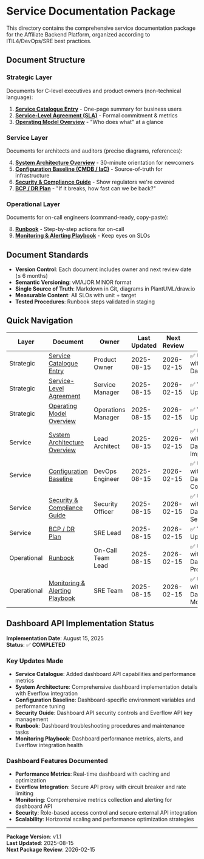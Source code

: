 # Service Documentation Package

This directory contains the comprehensive service documentation package for the Affiliate Backend Platform, organized according to ITIL4/DevOps/SRE best practices.

## Document Structure

### Strategic Layer
Documents for C-level executives and product owners (non-technical language):

1. **[Service Catalogue Entry](01-service-catalogue-entry.md)** - One-page summary for business users
2. **[Service-Level Agreement (SLA)](02-service-level-agreement.md)** - Formal commitment & metrics
3. **[Operating Model Overview](03-operating-model-overview.md)** - "Who does what" at a glance

### Service Layer
Documents for architects and auditors (precise diagrams, references):

4. **[System Architecture Overview](04-system-architecture-overview.md)** - 30-minute orientation for newcomers
5. **[Configuration Baseline (CMDB / IaC)](05-configuration-baseline.md)** - Source-of-truth for infrastructure
6. **[Security & Compliance Guide](06-security-compliance-guide.md)** - Show regulators we're covered
7. **[BCP / DR Plan](07-bcp-dr-plan.md)** - "If it breaks, how fast can we be back?"

### Operational Layer
Documents for on-call engineers (command-ready, copy-paste):

8. **[Runbook](08-runbook.md)** - Step-by-step actions for on-call
9. **[Monitoring & Alerting Playbook](09-monitoring-alerting-playbook.md)** - Keep eyes on SLOs

## Document Standards

- **Version Control**: Each document includes owner and next review date (≤ 6 months)
- **Semantic Versioning**: vMAJOR.MINOR format
- **Single Source of Truth**: Markdown in Git, diagrams in PlantUML/draw.io
- **Measurable Content**: All SLOs with unit + target
- **Tested Procedures**: Runbook steps validated in staging

## Quick Navigation

| Layer | Document | Owner | Last Updated | Next Review | Status |
|-------|----------|-------|--------------|-------------|--------|
| Strategic | [Service Catalogue Entry](01-service-catalogue-entry.md) | Product Owner | 2025-08-15 | 2026-02-15 | ✅ Updated with Dashboard API |
| Strategic | [Service-Level Agreement](02-service-level-agreement.md) | Service Manager | 2025-08-15 | 2026-02-15 | ✅ Version Updated |
| Strategic | [Operating Model Overview](03-operating-model-overview.md) | Operations Manager | 2025-08-15 | 2026-02-15 | ✅ Version Updated |
| Service | [System Architecture Overview](04-system-architecture-overview.md) | Lead Architect | 2025-08-15 | 2026-02-15 | ✅ Updated with Dashboard Implementation |
| Service | [Configuration Baseline](05-configuration-baseline.md) | DevOps Engineer | 2025-08-15 | 2026-02-15 | ✅ Updated with Dashboard Config |
| Service | [Security & Compliance Guide](06-security-compliance-guide.md) | Security Officer | 2025-08-15 | 2026-02-15 | ✅ Updated with Dashboard Security |
| Service | [BCP / DR Plan](07-bcp-dr-plan.md) | SRE Lead | 2025-08-15 | 2026-02-15 | ✅ Version Updated |
| Operational | [Runbook](08-runbook.md) | On-Call Team Lead | 2025-08-15 | 2026-02-15 | ✅ Updated with Dashboard Procedures |
| Operational | [Monitoring & Alerting Playbook](09-monitoring-alerting-playbook.md) | SRE Team | 2025-08-15 | 2026-02-15 | ✅ Updated with Dashboard Monitoring |

## Dashboard API Implementation Status

**Implementation Date**: August 15, 2025  
**Status**: ✅ **COMPLETED**

### Key Updates Made
- **Service Catalogue**: Added dashboard API capabilities and performance metrics
- **System Architecture**: Comprehensive dashboard implementation details with Everflow integration
- **Configuration Baseline**: Dashboard-specific environment variables and performance tuning
- **Security Guide**: Dashboard API security controls and Everflow API key management
- **Runbook**: Dashboard troubleshooting procedures and maintenance tasks
- **Monitoring Playbook**: Dashboard performance metrics, alerts, and Everflow integration health

### Dashboard Features Documented
- **Performance Metrics**: Real-time dashboard with caching and optimization
- **Everflow Integration**: Secure API proxy with circuit breaker and rate limiting
- **Monitoring**: Comprehensive metrics collection and alerting for dashboard API
- **Security**: Role-based access control and secure external API integration
- **Scalability**: Horizontal scaling and performance optimization strategies

---

**Package Version**: v1.1  
**Last Updated**: 2025-08-15  
**Next Package Review**: 2026-02-15